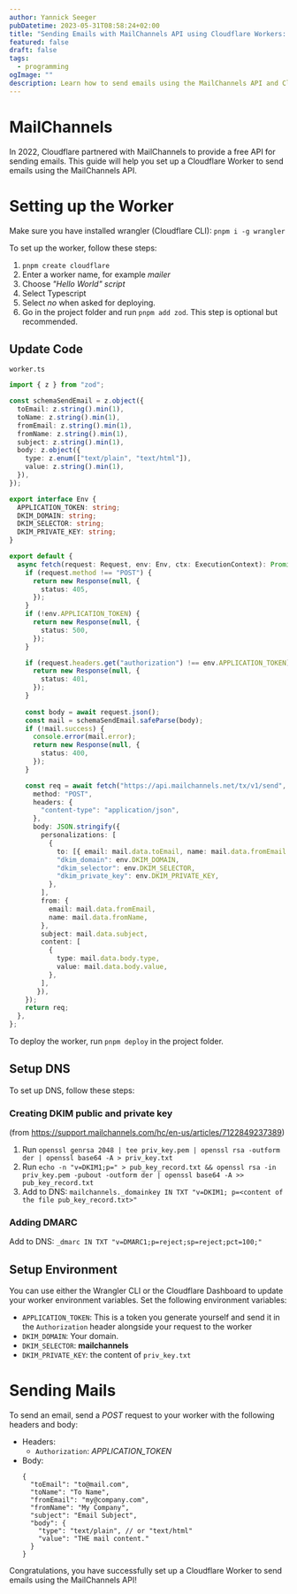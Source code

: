 ```yaml
---
author: Yannick Seeger
pubDatetime: 2023-05-31T08:58:24+02:00
title: "Sending Emails with MailChannels API using Cloudflare Workers: A Step-by-Step Guide"
featured: false
draft: false
tags:
  - programming
ogImage: ""
description: Learn how to send emails using the MailChannels API and Cloudflare Workers with our easy step-by-step guide.
---
```


# MailChannels
In 2022, Cloudflare partnered with MailChannels to provide a free API for sending emails. This guide will help you set up a Cloudflare Worker to send emails using the MailChannels API.

# Setting up the Worker
Make sure you have installed wrangler (Cloudflare CLI): `pnpm i -g wrangler`

To set up the worker, follow these steps:
1. `pnpm create cloudflare`
2. Enter a worker name, for example *mailer*
3. Choose *"Hello World" script*
4. Select Typescript
5. Select *no* when asked for deploying.
6. Go in the project folder and run `pnpm add zod`. This step is optional but recommended.


## Update Code
`worker.ts`
```typescript
import { z } from "zod";

const schemaSendEmail = z.object({
  toEmail: z.string().min(1),
  toName: z.string().min(1),
  fromEmail: z.string().min(1),
  fromName: z.string().min(1),
  subject: z.string().min(1),
  body: z.object({
    type: z.enum(["text/plain", "text/html"]),
    value: z.string().min(1),
  }),
});

export interface Env {
  APPLICATION_TOKEN: string;
  DKIM_DOMAIN: string;
  DKIM_SELECTOR: string;
  DKIM_PRIVATE_KEY: string;
}

export default {
  async fetch(request: Request, env: Env, ctx: ExecutionContext): Promise<Response> {
    if (request.method !== "POST") {
      return new Response(null, {
        status: 405,
      });
    }
    if (!env.APPLICATION_TOKEN) {
      return new Response(null, {
        status: 500,
      });
    }

    if (request.headers.get("authorization") !== env.APPLICATION_TOKEN) {
      return new Response(null, {
        status: 401,
      });
    }
		
    const body = await request.json();
    const mail = schemaSendEmail.safeParse(body);
    if (!mail.success) {
      console.error(mail.error);
      return new Response(null, {
        status: 400,
      });
    }

    const req = await fetch("https://api.mailchannels.net/tx/v1/send", {
      method: "POST",
      headers: {
        "content-type": "application/json",
      },
      body: JSON.stringify({
        personalizations: [
          {
            to: [{ email: mail.data.toEmail, name: mail.data.fromEmail }],
            "dkim_domain": env.DKIM_DOMAIN,
            "dkim_selector": env.DKIM_SELECTOR,
            "dkim_private_key": env.DKIM_PRIVATE_KEY,
          },
        ],
        from: {
          email: mail.data.fromEmail,
          name: mail.data.fromName,
        },
        subject: mail.data.subject,
        content: [
          {
            type: mail.data.body.type,
            value: mail.data.body.value,
          },
        ],
       }),
    });
    return req;
  },
};
```

To deploy the worker, run `pnpm deploy` in the project folder.

## Setup DNS
To set up DNS, follow these steps:
### Creating DKIM public and private key
(from https://support.mailchannels.com/hc/en-us/articles/7122849237389)

1. Run `openssl genrsa 2048 | tee priv_key.pem | openssl rsa -outform der | openssl base64 -A > priv_key.txt`
2. Run `echo -n "v=DKIM1;p=" > pub_key_record.txt && openssl rsa -in priv_key.pem -pubout -outform der | openssl base64 -A >> pub_key_record.txt`
3. Add to DNS: `mailchannels._domainkey IN TXT "v=DKIM1; p=<content of the file pub_key_record.txt>"`

### Adding DMARC
Add to DNS: `_dmarc IN TXT "v=DMARC1;p=reject;sp=reject;pct=100;"`

## Setup Environment
You can use either the Wrangler CLI or the Cloudflare Dashboard to update your worker environment variables. Set the following environment variables:
- `APPLICATION_TOKEN`: This is a token you generate yourself and send it in the `Authorization` header alongside your request to the worker
- `DKIM_DOMAIN`: Your domain.
- `DKIM_SELECTOR`: **mailchannels**
- `DKIM_PRIVATE_KEY`: the content of `priv_key.txt`

# Sending Mails
To send an email, send a *POST* request to your worker with the following headers and body:

- Headers:
  - `Authorization`: *APPLICATION_TOKEN*
- Body:
  ```
  {
    "toEmail": "to@mail.com",
    "toName": "To Name",
    "fromEmail": "my@company.com",
    "fromName": "My Company",
    "subject": "Email Subject",
    "body": {
      "type": "text/plain", // or "text/html"
      "value": "THE mail content."
    }
  }

Congratulations, you have successfully set up a Cloudflare Worker to send emails using the MailChannels API!
